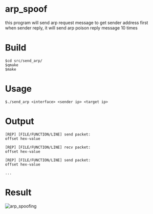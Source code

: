 # arp_spoof

this program will send arp request message to get sender address first
when sender reply, it will send arp poison reply message 10 times

Build
======
```
$cd src/send_arp/
$qmake
$make
```

Usage
======

```
$./send_arp <interface> <sender ip> <target ip>
```

Output
=======
```
[REP] [FILE/FUNCTION/LINE] send packet:
offset hex-value

[REP] [FILE/FUNCTION/LINE] recv packet:
offset hex-value

[REP] [FILE/FUNCTION/LINE] send packet:
offset hex-value

...
```

Result
=======
![arp_spoofing](http://i.imgur.com/fxdm4yh.png)

